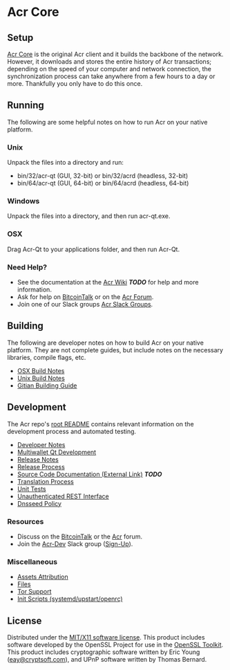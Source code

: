 Acr Core
=====================

Setup
---------------------
[Acr Core](http://acr.org/wallet) is the original Acr client and it builds the backbone of the network. However, it downloads and stores the entire history of Acr transactions; depending on the speed of your computer and network connection, the synchronization process can take anywhere from a few hours to a day or more. Thankfully you only have to do this once.

Running
---------------------
The following are some helpful notes on how to run Acr on your native platform.

### Unix

Unpack the files into a directory and run:

- bin/32/acr-qt (GUI, 32-bit) or bin/32/acrd (headless, 32-bit)
- bin/64/acr-qt (GUI, 64-bit) or bin/64/acrd (headless, 64-bit)

### Windows

Unpack the files into a directory, and then run acr-qt.exe.

### OSX

Drag Acr-Qt to your applications folder, and then run Acr-Qt.

### Need Help?

* See the documentation at the [Acr Wiki](https://en.bitcoin.it/wiki/Main_Page) ***TODO***
for help and more information.
* Ask for help on [BitcoinTalk](https://bitcointalk.org/index.php?topic=1262920.0) or on the [Acr Forum](http://forum.acr.org/).
* Join one of our Slack groups [Acr Slack Groups](https://acr.org/slack-logins/).

Building
---------------------
The following are developer notes on how to build Acr on your native platform. They are not complete guides, but include notes on the necessary libraries, compile flags, etc.

- [OSX Build Notes](build-osx.md)
- [Unix Build Notes](build-unix.md)
- [Gitian Building Guide](gitian-building.md)

Development
---------------------
The Acr repo's [root README](https://github.com/Acr-Project/Acr/blob/master/README.md) contains relevant information on the development process and automated testing.

- [Developer Notes](developer-notes.md)
- [Multiwallet Qt Development](multiwallet-qt.md)
- [Release Notes](release-notes.md)
- [Release Process](release-process.md)
- [Source Code Documentation (External Link)](https://dev.visucore.com/bitcoin/doxygen/) ***TODO***
- [Translation Process](translation_process.md)
- [Unit Tests](unit-tests.md)
- [Unauthenticated REST Interface](REST-interface.md)
- [Dnsseed Policy](dnsseed-policy.md)

### Resources

* Discuss on the [BitcoinTalk](https://bitcointalk.org/index.php?topic=1262920.0) or the [Acr](http://forum.acr.org/) forum.
* Join the [Acr-Dev](https://acr-dev.slack.com/) Slack group ([Sign-Up](https://acr-dev.herokuapp.com/)).

### Miscellaneous
- [Assets Attribution](assets-attribution.md)
- [Files](files.md)
- [Tor Support](tor.md)
- [Init Scripts (systemd/upstart/openrc)](init.md)

License
---------------------
Distributed under the [MIT/X11 software license](http://www.opensource.org/licenses/mit-license.php).
This product includes software developed by the OpenSSL Project for use in the [OpenSSL Toolkit](https://www.openssl.org/). This product includes
cryptographic software written by Eric Young ([eay@cryptsoft.com](mailto:eay@cryptsoft.com)), and UPnP software written by Thomas Bernard.
